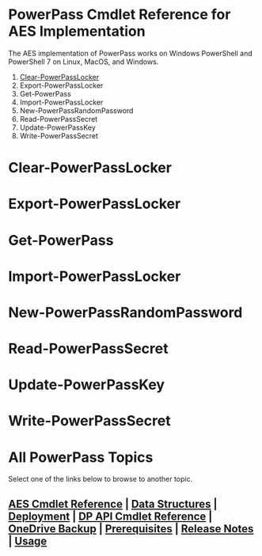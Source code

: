 # PowerPass Cmdlet Reference for AES Implementation
The AES implementation of PowerPass works on Windows PowerShell and PowerShell 7 on Linux, MacOS, and Windows.
1. [Clear-PowerPassLocker](#Clear-PowerPassLocker)
2. Export-PowerPassLocker
3. Get-PowerPass
4. Import-PowerPassLocker
5. New-PowerPassRandomPassword
6. Read-PowerPassSecret
7. Update-PowerPassKey
8. Write-PowerPassSecret
# Clear-PowerPassLocker
# Export-PowerPassLocker
# Get-PowerPass
# Import-PowerPassLocker
# New-PowerPassRandomPassword
# Read-PowerPassSecret
# Update-PowerPassKey
# Write-PowerPassSecret
# All PowerPass Topics
Select one of the links below to browse to another topic.
## [AES Cmdlet Reference](https://chopinrlz.github.io/powerpass/aes-cmdlet-ref) | [Data Structures](https://chopinrlz.github.io/powerpass/data-structures) | [Deployment](https://chopinrlz.github.io/powerpass/deployment) | [DP API Cmdlet Reference](https://chopinrlz.github.io/powerpass/dpapi-cmdlet-ref) | [OneDrive Backup](https://chopinrlz.github.io/powerpass/onedrivebackup) | [Prerequisites](https://chopinrlz.github.io/powerpass/prerequisites) | [Release Notes](https://chopinrlz.github.io/powerpass/release-notes) | [Usage](https://chopinrlz.github.io/powerpass/usage)
